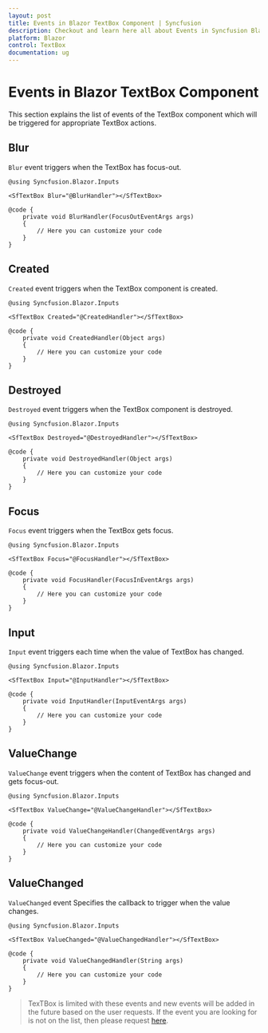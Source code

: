 ```yaml
---
layout: post
title: Events in Blazor TextBox Component | Syncfusion
description: Checkout and learn here all about Events in Syncfusion Blazor TextBox component and much more details.
platform: Blazor
control: TextBox
documentation: ug
---
```


# Events in Blazor TextBox Component

This section explains the list of events of the TextBox component which will be triggered for appropriate TextBox actions.

## Blur

`Blur` event triggers when the TextBox has focus-out.

```cshtml
@using Syncfusion.Blazor.Inputs

<SfTextBox Blur="@BlurHandler"></SfTextBox>

@code {
    private void BlurHandler(FocusOutEventArgs args)
    {
        // Here you can customize your code
    }
}
```

## Created

`Created` event triggers when the TextBox component is created.

```cshtml
@using Syncfusion.Blazor.Inputs

<SfTextBox Created="@CreatedHandler"></SfTextBox>

@code {
    private void CreatedHandler(Object args)
    {
        // Here you can customize your code
    }
}
```

## Destroyed

`Destroyed` event triggers when the TextBox component is destroyed.

```cshtml
@using Syncfusion.Blazor.Inputs

<SfTextBox Destroyed="@DestroyedHandler"></SfTextBox>

@code {
    private void DestroyedHandler(Object args)
    {
        // Here you can customize your code
    }
}
```

## Focus

`Focus` event triggers when the TextBox gets focus.

```cshtml
@using Syncfusion.Blazor.Inputs

<SfTextBox Focus="@FocusHandler"></SfTextBox>

@code {
    private void FocusHandler(FocusInEventArgs args)
    {
        // Here you can customize your code
    }
}
```

## Input

`Input` event triggers each time when the value of TextBox has changed.

```cshtml
@using Syncfusion.Blazor.Inputs

<SfTextBox Input="@InputHandler"></SfTextBox>

@code {
    private void InputHandler(InputEventArgs args)
    {
        // Here you can customize your code
    }
}
```

## ValueChange

`ValueChange` event triggers when the content of TextBox has changed and gets focus-out.

```cshtml
@using Syncfusion.Blazor.Inputs

<SfTextBox ValueChange="@ValueChangeHandler"></SfTextBox>

@code {
    private void ValueChangeHandler(ChangedEventArgs args)
    {
        // Here you can customize your code
    }
}
```

## ValueChanged

`ValueChanged` event Specifies the callback to trigger when the value changes.

```cshtml
@using Syncfusion.Blazor.Inputs

<SfTextBox ValueChanged="@ValueChangedHandler"></SfTextBox>

@code {
    private void ValueChangedHandler(String args)
    {
        // Here you can customize your code
    }
}
```

> TexTBox is limited with these events and new events will be added in the future based on the user requests. If the event you are looking for is not on the list, then please request [here](https://www.syncfusion.com/feedback/blazor-components).